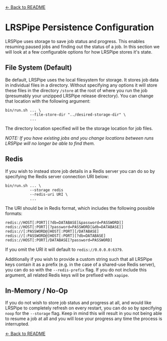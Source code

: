 [<- Back to README](../README.md)
# LRSPipe Persistence Configuration

LRSPipe uses storage to save job status and progress. This enables resuming paused jobs and finding out the status of a job. In this section we will look at a few configurable options for how LRSPipe stores it's state.

## File System (Default)

Be default, LRSPipe uses the local filesystem for storage. It stores job data in individual files in a directory. Without specifying any options it will store these files in the directory `/store` at the root of where you run the job (presumably your unzipped LRSPipe release directory). You can change that location with the following argument:

``` shell
bin/run.sh ... \
           --file-store-dir "../desired-storage-dir" \
           ...
```

The directory location specified will be the storage location for job files.

_NOTE: If you have existing jobs and you change locations between runs LRSPipe will no longer be able to find them._

## Redis

If you wish to instead store job details in a Redis server you can do so by specifying the Redis server connection URI below:

``` shell
bin/run.sh ... \
           --storage redis
           --redis-uri URI \
           ...
```
The URI should be in Redis format, which includes the following possible formats:

```
redis://HOST[:PORT][?db=DATABASE[&password=PASSWORD]]
redis://HOST[:PORT][?password=PASSWORD[&db=DATABASE]]
redis://[:PASSWORD@]HOST[:PORT][/DATABASE]
redis://[:PASSWORD@]HOST[:PORT][?db=DATABASE]
redis://HOST[:PORT]/DATABASE[?password=PASSWORD]
```
If you omit the URI it will default to `redis://0.0.0.0:6379`.

Additionally if you wish to provide a custom string such that all LRSPipe keys contain it as a prefix (e.g. in the case of a shared-use Redis server), you can do so with the `--redis-prefix` flag. If you do not include this argument, all related Redis keys will be prefixed with `xapipe`.

## In-Memory / No-Op

If you do not wish to store job status and progress at all, and would like LRSPipe to completely refresh on every restart, you can do so by specifying `noop` for the `--storage` flag. Keep in mind this will result in you not being able to resume a job at all and you will lose your progress any time the process is interrupted.

[<- Back to README](../README.md)
